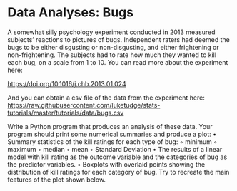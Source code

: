 # Data Analyses: Bugs

A somewhat silly psychology experiment conducted in 2013 measured subjects’ reactions to
pictures of bugs. Independent raters had deemed the bugs to be either disgusting or non-disgusting,
and either frightening or non-frightening. The subjects had to rate how much they wanted to kill
each bug, on a scale from 1 to 10. You can read more about the experiment here:

https://doi.org/10.1016/j.chb.2013.01.024

And you can obtain a csv file of the data from the experiment here:
https://raw.githubusercontent.com/luketudge/stats-tutorials/master/tutorials/data/bugs.csv

Write a Python program that produces an analysis of these data. Your program should print some
numerical summaries and produce a plot:
• Summary statistics of the kill ratings for each type of bug:
◦ minimum
◦ maximum
◦ median
◦ mean
◦ Standard Deviation
• The results of a linear model with kill rating as the outcome variable and the categories of
bug as the predictor variables.
• Boxplots with overlaid points showing the distribution of kill ratings for each category of
bug. Try to recreate the main features of the plot shown below.
